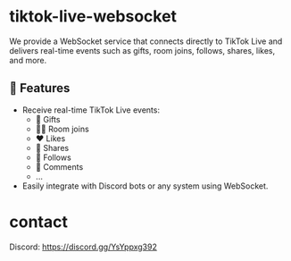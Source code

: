 # tiktok-live-websocket

We provide a WebSocket service that connects directly to TikTok Live and delivers real-time events such as gifts, room joins, follows, shares, likes, and more.

## 🔗 Features

- Receive real-time TikTok Live events:
  - 🎁 Gifts
  - 🙋‍♂️ Room joins
  - ❤️ Likes
  - 🔁 Shares
  - 👤 Follows
  - 💬 Comments
  - ...
- Easily integrate with Discord bots or any system using WebSocket.
# contact
Discord: https://discord.gg/YsYppxg392


